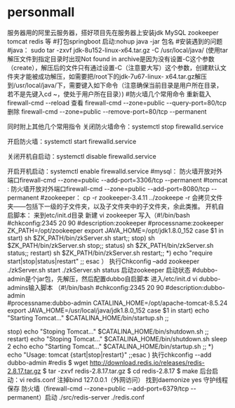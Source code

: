 # personmall
服务器用的阿里云服务器，搭好项目先在服务器上安装jdk MySQL zookeeper tomcat redis 等
#打包springboot 启动:nohup java -jar 包名
#安装遇到的问题
#java： 
sudo tar -zxvf jdk-8u152-linux-x64.tar.gz -C /usr/local/java/ 
(使用tar解压文件到指定目录时出现Not found in archive是因为没有设置-C这个参数（create），解压后的文件只有通过设置-C（注意要大写）这个参数，创建默认文件夹才能被成功解压，如需要把/root下的jdk-7u67-linux-
x64.tar.gz解压到/usr/local/java/下，需要键入如下命令（注意确保当前目录是用户所在目录，若不是先键入cd ~，使处于用户所在目录）)
#防火墙几个常用命令
重新载入
firewall-cmd --reload
查看
firewall-cmd --zone=public --query-port=80/tcp
删除
firewall-cmd --zone=public --remove-port=80/tcp --permanent

同时附上其他几个常用指令
关闭防火墙命令：systemctl stop firewalld.service

开启防火墙：systemctl start firewalld.service

关闭开机自启动：systemctl disable firewalld.service

开启开机启动：systemctl enable firewalld.service
#mysql：
防火墙开放对外端口firewall-cmd --zone=public --add-port=3306/tcp --permanent
#tomcat :
防火墙开放对外端口firewall-cmd --zone=public --add-port=8080/tcp --permanent
#zookeeper：
cp -r zookeeper-3.4.11 ../zookeepe -r 会拷贝文件夹——包括下一级的子文件夹，以及子文件夹中的子文件夹，余此类推。
开机自启脚本：
来到etc/init.d目录
新建 vi zookeeper
写入（#!/bin/bash
   #chkconfig:2345 20 90
   #description:zookeeper
   #processname:zookeeper
   ZK_PATH=/opt/zookeeper
   export JAVA_HOME=/opt/jdk1.8.0_152
   case $1 in
            start) sh  $ZK_PATH/bin/zkServer.sh start;;
            stop)  sh  $ZK_PATH/bin/zkServer.sh stop;;
            status) sh  $ZK_PATH/bin/zkServer.sh status;;
            restart) sh $ZK_PATH/bin/zkServer.sh restart;;
            *)  echo "require start|stop|status|restart"  ;;
   esac
）
执行Chkconfig –add zookeeper
./zkServer.sh start ./zkServer.sh status 启动zookeeper 启动状态
#dubbo-admin是个jar包，先解压，然后配置dubbo自启脚本
进入/etc/init.d vi dubbo-admins输入脚本
（#!/bin/bash
#chkconfig:2345 20 90
#description:dubbo-admin        
#processname:dubbo-admin
CATALINA_HOME=/opt/apache-tomcat-8.5.24
export JAVA_HOME=/usr/local/java/jdk1.8.0_152
case $1 in
start)
        echo "Starting Tomcat..."
        $CATALINA_HOME/bin/startup.sh
        ;;

stop)
        echo "Stoping Tomcat..."
        $CATALINA_HOME/bin/shutdown.sh
        ;;
restart)
        echo "Stoping Tomcat..."
        $CATALINA_HOME/bin/shutdown.sh
        sleep 2
        echo
        echo "Starting Tomcat..."
        $CATALINA_HOME/bin/startup.sh
        ;;
*)
        echo "Usage: tomcat {start|stop|restart}"
        ;;esac
        )
执行chkconfig --add dubbo-admin
#redis
$ wget http://download.redis.io/releases/redis-2.8.17.tar.gz
$ tar -zxvf redis-2.8.17.tar.gz
$ cd redis-2.8.17
$ make
后台启动：vi redis.conf	注掉bind 127.0.0.1（外网访问） 找到daemonize yes 守护线程 保存 防火墙（firewall-cmd --zone=public --add-port=6379/tcp --permanent）启动  ./src/redis-server ./redis.conf 